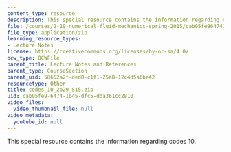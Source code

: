 ```yaml
---
content_type: resource
description: This special resource contains the information regarding codes 10.
file: /courses/2-29-numerical-fluid-mechanics-spring-2015/cab05fe964741b45dfc5dda361cc2810_codes_10_2p29_S15.zip
file_type: application/zip
learning_resource_types:
- Lecture Notes
license: https://creativecommons.org/licenses/by-nc-sa/4.0/
ocw_type: OCWFile
parent_title: Lecture Notes and References
parent_type: CourseSection
parent_uid: 58652a2f-ded8-c1f1-25a8-12c4d5a6be42
resourcetype: Other
title: codes_10_2p29_S15.zip
uid: cab05fe9-6474-1b45-dfc5-dda361cc2810
video_files:
  video_thumbnail_file: null
video_metadata:
  youtube_id: null
---
```

This special resource contains the information regarding codes 10.